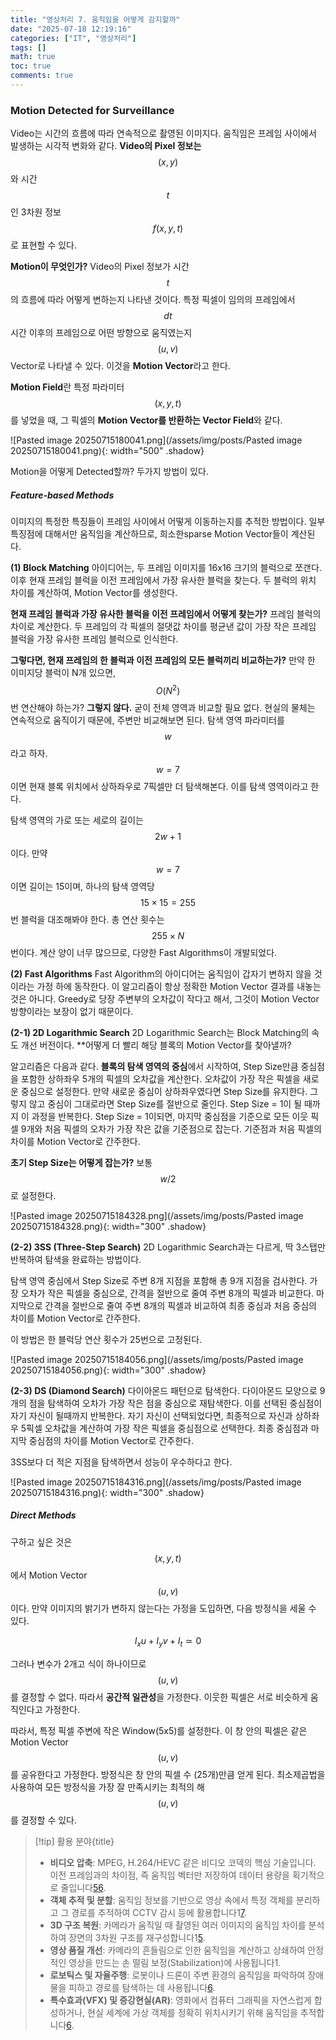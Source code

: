 ```yaml
---
title: "영상처리 7. 움직임을 어떻게 감지할까"
date: "2025-07-18 12:19:16"
categories: ["IT", "영상처리"]
tags: []
math: true
toc: true
comments: true
---
```


### Motion Detected for Surveillance
Video는 시간의 흐름에 따라 연속적으로 촬영된 이미지다. 움직임은 프레임 사이에서 발생하는 시각적 변화와 같다. **Video의 Pixel 정보는** $$(x,y)$$와 시간 $$t$$인 3차원 정보 $$f(x,y,t)$$로 표현할 수 있다.

**Motion이 무엇인가?** Video의 Pixel 정보가 시간 $$t$$의 흐름에 따라 어떻게 변하는지 나타낸 것이다. 특정 픽셀이 임의의 프레임에서 $$dt$$ 시간 이후의 프레임으로 어떤 방향으로 움직였는지 $$(u,v)$$ Vector로 나타낼 수 있다. 이것을 **Motion Vector**라고 한다.

**Motion Field**란 특정 파라미터 $$(x,y,t)$$를 넣었을 때, 그 픽셀의 **Motion Vector를 반환하는 Vector Field**와 같다. 

![Pasted image 20250715180041.png](/assets/img/posts/Pasted image 20250715180041.png){: width="500" .shadow}

Motion을 어떻게 Detected할까? 두가지 방법이 있다.

##### Feature-based Methods
이미지의 특정한 특징들이 프레임 사이에서 어떻게 이동하는지를 추적한 방법이다. 일부 특징점에 대해서만 움직임을 계산하므로, 희소한sparse Motion Vector들이 계산된다.

**(1) Block Matching**
아이디어는, 두 프레임 이미지를 16x16 크기의 블럭으로 쪼갠다. 이후 현재 프레임 블럭을 이전 프레임에서 가장 유사한 블럭을 찾는다. 두 블럭의 위치 차이를 계산하여, Motion Vector를 생성한다.

**현재 프레임 블럭과 가장 유사한 블럭을 이전 프레임에서 어떻게 찾는가?** 프레임 블럭의 차이로 계산한다. 두 프레임의 각 픽셀의 절댓값 차이를 평균낸 값이 가장 작은 프레임 블럭을 가장 유사한 프레임 블럭으로 인식한다.

**그렇다면, 현재 프레임의 한 블럭과 이전 프레임의 모든 블럭끼리 비교하는가?** 만약 한 이미지당 블럭이 N개 있으면, $$O(N^2)$$번 연산해야 하는가? **그렇지 않다.** 굳이 전체 영역과 비교할 필요 없다. 현실의 물체는 연속적으로 움직이기 때문에, 주변만 비교해보면 된다. 탐색 영역 파라미터를 $$w$$라고 하자. $$w=7$$이면 현재 블록 위치에서 상하좌우로 7픽셀만 더 탐색해본다. 이를 탐색 영역이라고 한다.

탐색 영역의 가로 또는 세로의 길이는 $$2w + 1$$이다. 만약 $$w=7$$이면 길이는 15이며, 하나의 탐색 영역당 $$15 \times 15 = 255$$번 블럭을 대조해봐야 한다. 총 연산 횟수는 $$255 \times N$$번이다. 계산 양이 너무 많으므로, 다양한 Fast Algorithms이 개발되었다.

**(2) Fast Algorithms**
Fast Algorithm의 아이디어는 움직임이 갑자기 변하지 않을 것이라는 가정 하에 동작한다. 이 알고리즘이 항상 정확한 Motion Vector 결과를 내놓는 것은 아니다. Greedy로 당장 주변부의 오차값이 작다고 해서, 그것이 Motion Vector 방향이라는 보장이 없기 때문이다.

**(2-1) 2D Logarithmic Search**
2D Logarithmic Search는 Block Matching의 속도 개선 버전이다. **어떻게 더 빨리 해당 블록의 Motion Vector를 찾아낼까?

알고리즘은 다음과 같다. **블록의 탐색 영역의 중심**에서 시작하여, Step Size만큼 중심점을 포함한 상하좌우 5개의 픽셀의 오차값을 계산한다. 오차값이 가장 작은 픽셀을 새로운 중심으로 설정한다.  만약 새로운 중심이 상하좌우였다면 Step Size를 유지한다. 그렇지 않고 중심이 그대로라면 Step Size를 절반으로 줄인다. Step Size = 1이 될 때까지 이 과정을 반복한다. Step Size = 1이되면, 마지막 중심점을 기준으로 모든 이웃 픽셀 9개와 처음 픽셀의 오차가 가장 작은 값을 기준점으로 잡는다. 기준점과 처음 픽셀의 차이를 Motion Vector로 간주한다.

**초기 Step Size는 어떻게 잡는가?** 보통 $$w/2$$로 설정한다. 

![Pasted image 20250715184328.png](/assets/img/posts/Pasted image 20250715184328.png){: width="300" .shadow}


**(2-2) 3SS (Three-Step Search)**
2D Logarithmic Search과는 다르게, 딱 3스탭만 반복하여 탐색을 완료하는 방법이다.

탐색 영역 중심에서 Step Size로 주변 8개 지점을 포함해 총 9개 지점을 검사한다. 가장 오차가 작은 픽셀을 중심으로, 간격을 절반으로 줄여 주변 8개의 픽셀과 비교한다. 마지막으로 간격을 절반으로 줄여 주변 8개의 픽셀과 비교하여 최종 중심과 처음 중심의 차이를 Motion Vector로 간주한다.

이 방법은 한 블럭당 연산 횟수가 25번으로 고정된다.

![Pasted image 20250715184056.png](/assets/img/posts/Pasted image 20250715184056.png){: width="300" .shadow}

**(2-3) DS (Diamond Search)**
다이아몬드 패턴으로 탐색한다. 다이아몬드 모양으로 9개의 점을 탐색하여 오차가 가장 작은 점을 중심으로 재탐색한다. 이를 선택된 중심점이 자기 자신이 될때까지 반복한다. 자기 자신이 선택되었다면, 최종적으로 자신과 상하좌우 5픽셀 오차값을 계산하여 가장 작은 픽셀을 중심점으로 선택한다. 최종 중심점과 마지막 중심점의 차이를 Motion Vector로 간주한다.

3SS보다 더 적은 지점을 탐색하면서 성능이 우수하다고 한다.

![Pasted image 20250715184316.png](/assets/img/posts/Pasted image 20250715184316.png){: width="300" .shadow}

##### Direct Methods
구하고 싶은 것은 $$(x,y,t)$$에서 Motion Vector $$(u,v)$$이다. 만약 이미지의 밝기가 변하지 않는다는 가정을 도입하면, 다음 방정식을 세울 수 있다.

$$
I_{x}u + I_{y}v + I_{t} \simeq 0
$$

그러나 변수가 2개고 식이 하나이므로 $$(u, v)$$를 결정할 수 없다. 따라서 **공간적 일관성**을 가정한다. 이웃한 픽셀은 서로 비슷하게 움직인다고 가정한다.

따라서, 특정 픽셀 주변에 작은 Window(5x5)를 설정한다. 이 창 안의 픽셀은 같은 Motion Vector $$(u,v)$$를 공유한다고 가정한다. 방정식은 창 안의 픽셀 수 (25개)만큼 얻게 된다. 최소제곱법을 사용하여 모든 방정식을 가장 잘 만족시키는 최적의 해 $$(u,v)$$를 결정할 수 있다.

> [!tip] 활용 분야{title}
> - **비디오 압축**: MPEG, H.264/HEVC 같은 비디오 코덱의 핵심 기술입니다. 이전 프레임과의 차이점, 즉 움직임 벡터만 저장하여 데이터 용량을 획기적으로 줄입니다[5](https://en.wikipedia.org/wiki/Motion_estimation)[6](https://akool.com/knowledge-base-article/motion-estimation).
> - **객체 추적 및 분할**: 움직임 정보를 기반으로 영상 속에서 특정 객체를 분리하고 그 경로를 추적하여 CCTV 감시 등에 활용합니다1[7](https://www.ijireeice.com/upload/2017/may-17/IJIREEICE%2047.pdf).
> - **3D 구조 복원**: 카메라가 움직일 때 촬영된 여러 이미지의 움직임 차이를 분석하여 장면의 3차원 구조를 재구성합니다1[5](https://en.wikipedia.org/wiki/Motion_estimation).
> - **영상 품질 개선**: 카메라의 흔들림으로 인한 움직임을 계산하고 상쇄하여 안정적인 영상을 만드는 손 떨림 보정(Stabilization)에 사용됩니다1.
> - **로보틱스 및 자율주행**: 로봇이나 드론이 주변 환경의 움직임을 파악하여 장애물을 피하고 경로를 탐색하는 데 사용됩니다[6](https://akool.com/knowledge-base-article/motion-estimation).
> - **특수효과(VFX) 및 증강현실(AR)**: 영화에서 컴퓨터 그래픽을 자연스럽게 합성하거나, 현실 세계에 가상 객체를 정확히 위치시키기 위해 움직임을 추적합니다[6](https://akool.com/knowledge-base-article/motion-estimation).